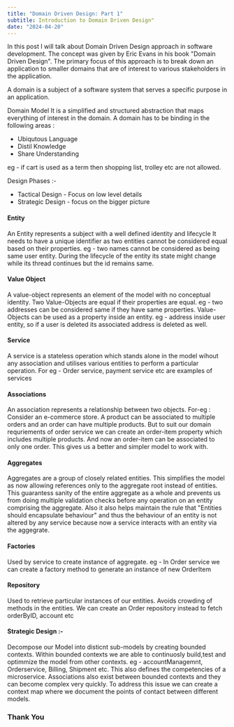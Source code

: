 ```yaml
---
title: "Domain Driven Design: Part 1"
subtitle: Introduction to Domain Driven Design"
date: "2024-04-20"
---
```


In this post I will talk about Domain Driven Design approach in software development.
The concept was given by Eric Evans in his book "Domain Driven Design".
The primary focus of this approach is to break down an application to smaller domains that are of interest to various stakeholders in the application.

A domain is a subject of a software system that serves a specific purpose in an application.

Domain Model
It is a simplified and structured abstraction that maps everything of interest in the domain. 
A domain has to be binding in the following areas :
- Ubiqutous Language
- Distil Knowledge
- Share Understanding

eg - if cart is used as a term then shopping list, trolley  etc are not allowed.

Design Phases :-
- Tactical Design - Focus on low level details
- Strategic Design - focus on the bigger picture


#### Entity
An Entity represents a subject with a well defined identity and lifecycle
It needs to have a unique identifier as two entities cannot be considered equal based on their properties. eg - two names cannot be considered as being same user entity.
During the lifecycle of the entity its state might change while its thread continues but the id remains same.

#### Value Object
A value-object represents an element of the model with no conceptual identity.
Two Value-Objects are equal if their properties are equal. eg - two addresses can be considered same if they have same properties.
Value-Objects can be used as a property inside an entity. eg - address inside user entity, so if a user is deleted its associated address is deleted as well.

#### Service
A service is a stateless operation which stands alone in the model wihout any association and utilises various entities to perform a particular operation.
For eg - Order service, payment service etc are examples of services

#### Associations
An association represents a relationship between two objects.
For-eg : Consider an e-commerce store. A product can be associated to multiple orders and an order can have multiple products.
But to suit our domain requriements of order service we can create an order-item property which includes multiple products.
And now an order-item can be associated to only one order.
This gives us a better and simpler model to work with.

#### Aggregates
Aggregates are a group of closely related entities.
This simplifies the model as now allowing references only to the aggregate root instead of entities. This guarantess sanity of the entire aggregate as a whole and prevents us from doing multiple validation checks before any operation on an entity comprising the aggregate.
Also it also helps maintain the rule that "Entities should encapsulate behaviour" and thus the behaviour of an entity is not altered by any service because now a service interacts with an entity via the aggegrate.


#### Factories 
Used by service to create instance of aggregate.
eg - In Order service we can create a factory method to generate an instance of new OrderItem

#### Repository
Used to retrieve particular instances of our entities.
Avoids crowding of methods in the entities. We can create an Order repository instead to fetch orderByID, account etc

#### Strategic Design :-
Decompose our Model into disticnt sub-models by creating bounded contexts.
Within bounded contexts we are able to continuosly build,test and optimmize the model from other contexts.
eg - accountManagemnt, Orderservice, Billing, Shipment etc.
This also defines the competencies of a microservice.
Associations also exist between bounded contexts and they can become complex very quickly.
To address this issue we can create a context map where we document the points of contact between different models.


### Thank You
